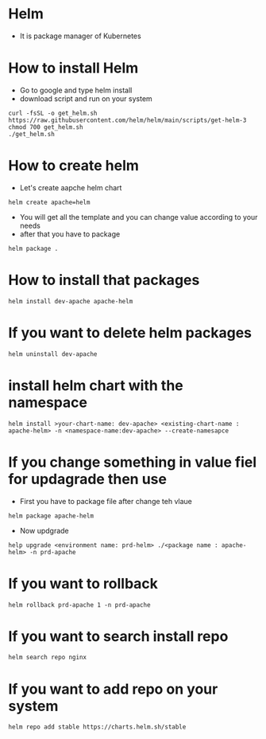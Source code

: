 # Helm 
- It is package manager of Kubernetes

# How to install Helm 
- Go to google and type helm install 
- download script and run on your system 
```
curl -fsSL -o get_helm.sh https://raw.githubusercontent.com/helm/helm/main/scripts/get-helm-3
chmod 700 get_helm.sh
./get_helm.sh
```

# How to create helm 
- Let's create aapche helm chart 
```
helm create apache=helm
```

- You will get all the template and you can change value according to your needs
- after that you have to package 
```
helm package . 
```
# How to install that packages 
```
helm install dev-apache apache-helm
```
# If you want to delete helm packages
```
helm uninstall dev-apache
```
# install helm chart with the namespace 
``` 
helm install >your-chart-name: dev-apache> <existing-chart-name : apache-helm> -n <namespace-name:dev-apache> --create-namesapce
```

# If you change something in value fiel for updagrade then use
- First you have to package file after change teh vlaue 
```
helm package apache-helm
```
- Now updgrade 
```
help upgrade <environment name: prd-helm> ./<package name : apache-helm> -n prd-apache
```
# If you want to rollback 
``` 
helm rollback prd-apache 1 -n prd-apache
```
# If you want to search install repo 
```
helm search repo nginx
```
# If you want to add repo on your system 
```
helm repo add stable https://charts.helm.sh/stable
```

